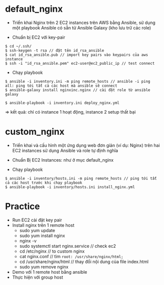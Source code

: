# default_nginx
- Triển khai Nginx trên 2 EC2 instances trên AWS bằng Ansible, sử dụng một playbook Ansible có sẵn từ Ansible Galaxy (kho lưu trữ các role)

- Chuẩn bị EC2 với key-pair
```
$ cd ~/.ssh/
$ ssh-keygen -t rsa // đặt tên id_rsa_ansible
$ cat id_rsa_ansible.pub // import key pairs vào keypairs của aws instance
$ ssh -i "id_rsa_ansible.pem" ec2-user@ec2_public_ip // test connect
```
- Chạy playbook

```
$ ansible -i inventory.ini -m ping remote_hosts // ansible -i ping all: ping tới tất cả các host mà ansible sẽ connect
$ ansible-galaxy install nginxinc.nginx // cài đặt role từ ansible galaxy

$ ansible-playbook -i inventory.ini deploy_nginx.yml
```
=> kết quả: chỉ có instance 1 hoạt động, instance 2 setup thất bại

# custom_nginx
- Triển khai và cấu hình một ứng dụng web đơn giản (ví dụ: Nginx) trên hai EC2 instances sử dụng Ansible và role tự định nghĩa 

- Chuẩn Bị EC2 Instances: như ở mục default_nginx
- Chạy playbook
```
$ ansible -i inventory/hosts.ini -m ping remote_hosts // ping tới tất cả các host trước khi chạy playbook
$ ansible-playbook -i inventory/hosts.ini install_nginx.yml
```

# Practice
- Run EC2 cài đặt key pair
- Install nginx trên 1 remote host
    + sudo yum update
    + sudo yum install nginx
    + nginx -v 
    + sudo systemctl start nginx.service // check ec2
    + cd /etc/nginx // to custom nginx
    + cat nginx.conf // tìm `root: /usr/share/nginx/html;`
    + cd /usr/share/nginx/html // thay đổi nội dung của file index.html
    + sudo yum remove nginx
- Demo với 1 remote host bằng ansible
- Thực hiện với group host
